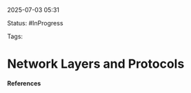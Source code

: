 
2025-07-03 05:31

Status: #InProgress 

Tags:

# Network Layers and Protocols





#### References
